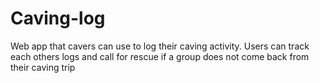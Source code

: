 # Caving-log
Web app that cavers can use to log their caving activity. Users can track each others logs and call for rescue if a group does not come back from their caving trip
